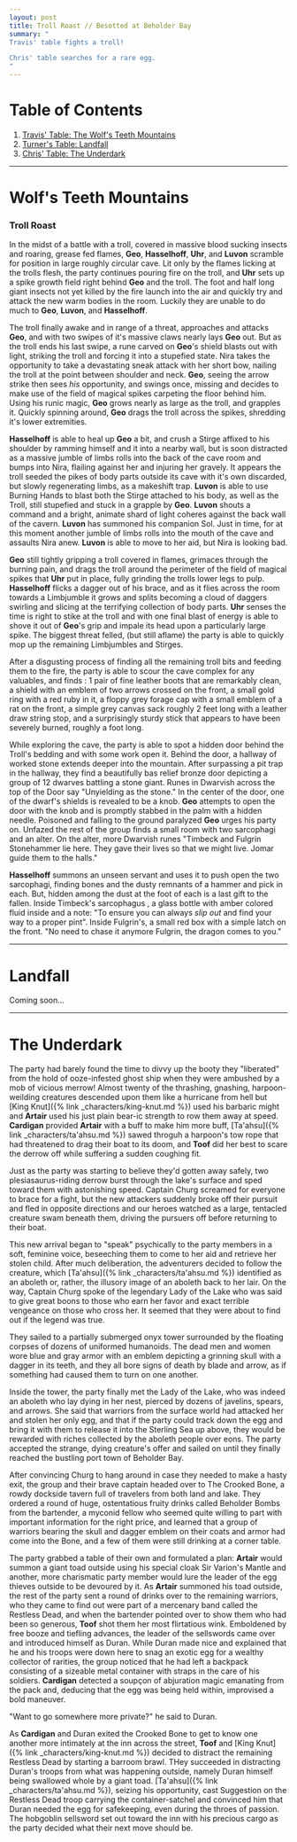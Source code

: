 ```yaml
---
layout: post
title: Troll Roast // Besotted at Beholder Bay
summary: "
Travis' table fights a troll!

Chris' table searches for a rare egg.
"
---
```


# Table of Contents
1. [Travis' Table: The Wolf's Teeth Mountains](#the-mountain)
2. [Turner's Table: Landfall](#landfall)
3. [Chris' Table: The Underdark](#underdark)

---
# Wolf's Teeth Mountains <a name="the-mountain"/>

### Troll Roast

In the midst of a battle with a troll, covered in massive blood sucking insects and roaring, grease fed flames, **Geo**, **Hasselhoff**, **Uhr**, and **Luvon** scramble for position in large roughly circular cave. Lit only by the flames licking at the trolls flesh, the party continues pouring fire on the troll, and **Uhr** sets up a spike growth field right behind **Geo** and the troll. The foot and half long giant insects not yet killed by the fire launch into the air and quickly try and attack the new warm bodies in the room. Luckily they are unable to do much to **Geo**, **Luvon**, and **Hasselhoff**.

The troll finally awake and in range of a threat, approaches and attacks **Geo**, and with two swipes of it's massive claws nearly lays **Geo** out. But as the troll ends his last swipe, a rune carved on **Geo**'s shield blasts out with light, striking the troll and forcing it into a stupefied state. Nira takes the opportunity to take a devastating sneak attack with her short bow, nailing the troll at the point between shoulder and neck. **Geo**, seeing the arrow strike then sees *his* opportunity, and swings once, missing and decides to make use of the field of magical spikes carpeting the floor behind him. Using his runic magic, **Geo** grows nearly as large as the troll, and grapples it. Quickly spinning around, **Geo** drags the troll across the spikes, shredding it's lower extremities.

**Hasselhoff** is able to heal up **Geo** a bit, and crush a Stirge affixed to his shoulder by ramming himself and it into a nearby wall, but is soon distracted as a massive jumble of limbs rolls into the back of the cave room and bumps into Nira, flailing against her and injuring her gravely. It appears the troll seeded the pikes of body parts outside its cave with it's own discarded, but slowly regenerating limbs, as a makeshift trap. **Luvon** is able to use Burning Hands to blast both the Stirge attached to his body, as well as the Troll, still stupefied and stuck in a grapple by **Geo**. **Luvon** shouts a command and a bright, animate shard of light coheres against the back wall of the cavern. **Luvon** has summoned his companion Sol. Just in time, for at this moment another jumble of limbs rolls into the mouth of the cave and assaults Nira anew. **Luvon** is able to move to her aid, but Nira is looking bad.

**Geo** still tightly gripping a troll covered in flames, grimaces through the burning pain, and drags the troll around the perimeter of the field of magical spikes that **Uhr** put in place, fully grinding the trolls lower legs to pulp. **Hasselhoff** flicks a dagger out of his brace, and as it flies across the room towards a Limbjumble it grows and splits becoming a cloud of daggers swirling and slicing at the terrifying collection of body parts. **Uhr** senses the time is right to stike at the troll and with one final blast of energy is able to shove it out of **Geo**'s grip and impale its head upon a particularly large spike. The biggest threat felled, (but still aflame) the party is able to quickly mop up the remaining Limbjumbles and Stirges.

After a disgusting process of finding all the remaining troll bits and feeding them to the fire, the party is able to scour the cave complex for any valuables, and finds : 1 pair of fine leather boots that are remarkably clean, a shield with an emblem of two arrows crossed on the front, a small gold ring with a red ruby in it, a floppy grey forage cap with a small emblem of a rat on the front, a simple grey canvas sack roughly 2 feet long with a leather draw string stop, and a surprisingly sturdy stick that appears to have been severely burned, roughly a foot long.

While exploring the cave, the party is able to spot a hidden door behind the Troll's bedding and with some work open it. Behind the door, a hallway of worked stone extends deeper into the mountain. After surpassing a pit trap in the hallway, they find a beautifully bas relief bronze door depicting a group of 12 dwarves battling a stone giant. Runes in Dwarvish across the top of the Door say "Unyielding as the stone." In the center of the door, one of the dwarf's shields is revealed to be a knob. **Geo** attempts to open the door with the knob and is promptly stabbed in the palm with a hidden needle. Poisoned and falling to the ground paralyzed **Geo** urges his party on. Unfazed the rest of the group finds a small room with two sarcophagi and an alter. On the alter, more Dwarvish runes "Timbeck and Fulgrin Stonehammer lie here. They gave their lives so that we might live. Jomar guide them to the halls."

**Hasselhoff** summons an unseen servant and uses it to push open the two sarcophagi, finding bones and the dusty remnants of a hammer and pick in each. But, hidden among the dust at the foot of each is a last gift to the fallen. Inside Timbeck's sarcophagus , a glass bottle with amber colored fluid inside and a note: "To ensure you can always *slip out* and find your way to a proper pint".  Inside Fulgrin's, a small red box with a simple latch on the front. "No need to chase it anymore Fulgrin, the dragon comes to you."

---
# Landfall <a name="landfall"/>

Coming soon...

---
# The Underdark <a name="underdark"/>

The party had barely found the time to divvy up the booty they "liberated" from the hold of ooze-infested ghost ship when they were ambushed by a mob of vicious merrow! Almost twenty of the thrashing, gnashing, harpoon-weilding creatures descended upon them like a hurricane from hell but [King Knut]({% link _characters/king-knut.md %}) used his barbaric might and **Artair** used his just plain bear-ic strength to row them away at speed. **Cardigan** provided **Artair** with a buff to make him more buff, [Ta'ahsu]({% link _characters/ta'ahsu.md %}) sawed throguh a harpoon's tow rope that had threatened to drag their boat to its doom, and **Toof** did her best to scare the derrow off while suffering a sudden coughing fit.

Just as the party was starting to believe they'd gotten away safely, two plesiasaurus-riding derrow burst through the lake's surface and sped toward them with astonishing speed. Captain Churg screamed for everyone to brace for a fight, but the new attackers suddenly broke off their pursuit and fled in opposite directions and our heroes watched as a large, tentacled creature swam beneath them, driving the pursuers off before returning to their boat.

This new arrival began to "speak" psychically to the party members in a soft, feminine voice, beseeching them to come to her aid and retrieve her stolen child. After much deliberation, the adventurers decided to follow the creature, which [Ta'ahsu]({% link _characters/ta'ahsu.md %}) identified as an aboleth or, rather, the illusory image of an aboleth back to her lair. On the way, Captain Churg spoke of the legendary Lady of the Lake who was said to give great boons to those who earn her favor and exact terrible vengeance on those who cross her. It seemed that they were about to find out if the legend was true.

They sailed to a partially submerged onyx tower surrounded by the floating corpses of dozens of uniformed humanoids. The dead men and women wore blue and gray armor with an emblem depicting a grinning skull with a dagger in its teeth, and they all bore signs of death by blade and arrow, as if something had caused them to turn on one another.

Inside the tower, the party finally met the Lady of the Lake, who was indeed an aboleth who lay dying in her nest, pierced by dozens of javelins, spears, and arrows. She said that warriors from the surface world had attacked her and stolen her only egg, and that if the party could track down the egg and bring it with them to release it into the Sterling Sea up above, they would be rewarded with riches collected by the aboleth people over eons. The party accepted the strange, dying creature's offer and sailed on until they finally reached the bustling port town of Beholder Bay.

After convincing Churg to hang around in case they needed to make a hasty exit, the group and their brave captain headed over to The Crooked Bone, a rowdy dockside tavern full of travelers from both land and lake. They ordered a round of huge, ostentatious fruity drinks called Beholder Bombs from the bartender, a myconid fellow who seemed quite willing to part with important information for the right price, and learned that a group of warriors bearing the skull and dagger emblem on their coats and armor had come into the Bone, and a few of them were still drinking at a corner table.

The party grabbed a table of their own and formulated a plan: **Artair** would summon a giant toad outside using his special cloak Sir Varion's Mantle and another, more charismatic party member would lure the leader of the egg thieves outside to be devoured by it. As **Artair** summoned his toad outside, the rest of the party sent a round of drinks over to the remaining warriors, who they came to find out were part of a mercenary band called the Restless Dead, and when the bartender pointed over to show them who had been so generous, **Toof** shot them her most flirtatious wink. Emboldened by free booze and tiefling advances, the leader of the sellswords came over and introduced himself as Duran. While Duran made nice and explained that he and his troops were down here to snag an exotic egg for a wealthy collector of rarities, the group noticed that he had left a backpack consisting of a sizeable metal container with straps in the care of his soldiers. **Cardigan** detected a soupçon of abjuration magic emanating from the pack and, deducing that the egg was being held within, improvised a bold maneuver.

"Want to go somewhere more private?" he said to Duran.

As **Cardigan** and Duran exited the Crooked Bone to get to know one another more intimately at the inn across the street, **Toof** and [King Knut]({% link _characters/king-knut.md %}) decided to distract the remaining Restless Dead by starting a barroom brawl. THey succeeded in distracting Duran's troops from what was happening outside, namely Duran himself being swallowed whole by a giant toad. [Ta'ahsu]({% link _characters/ta'ahsu.md %}), seizing his opportunity, cast Suggestion on the Restless Dead troop carrying the container-satchel and convinced him that Duran needed the egg for safekeeping, even during the throes of passion. The hobgoblin sellsword set out toward the inn with his precious cargo as the party decided what their next move should be.

